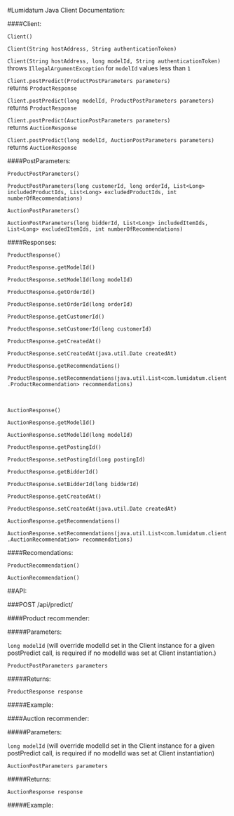 #Lumidatum Java Client Documentation:

####Client:

`Client()`

`Client(String hostAddress, String authenticationToken)`

`Client(String hostAddress, long modelId, String authenticationToken)`
<br />
throws `IllegalArgumentException` for `modelId` values less than `1`


`Client.postPredict(ProductPostParameters parameters)`
<br />
returns `ProductResponse`

`Client.postPredict(long modelId, ProductPostParameters parameters)`
<br />
returns `ProductResponse`

`Client.postPredict(AuctionPostParameters parameters)`
<br />
returns `AuctionResponse`

`Client.postPredict(long modelId, AuctionPostParameters parameters)`
<br />
returns `AuctionResponse`


####PostParameters:

`ProductPostParameters()`

`ProductPostParameters(long customerId, long orderId, List<Long> includedProductIds, List<Long> excludedProductIds, int numberOfRecommendations)`

`AuctionPostParameters()`

`AuctionPostParameters(long bidderId, List<Long> includedItemIds, List<Long> excludedItemIds, int numberOfRecommendations)`


####Responses:

`ProductResponse()`

`ProductResponse.getModelId()`

`ProductResponse.setModelId(long modelId)`

`ProductResponse.getOrderId()`

`ProductResponse.setOrderId(long orderId)`

`ProductResponse.getCustomerId()`

`ProductResponse.setCustomerId(long customerId)`

`ProductResponse.getCreatedAt()`

`ProductResponse.setCreatedAt(java.util.Date createdAt)`

`ProductResponse.getRecommendations()`

`ProductResponse.setRecommendations(java.util.List<com.lumidatum.client.ProductRecommendation> recommendations)`

<br />

`AuctionResponse()`

`AuctionResponse.getModelId()`

`AuctionResponse.setModelId(long modelId)`

`ProductResponse.getPostingId()`

`ProductResponse.setPostingId(long postingId)`

`ProductResponse.getBidderId()`

`ProductResponse.setBidderId(long bidderId)`

`ProductResponse.getCreatedAt()`

`ProductResponse.setCreatedAt(java.util.Date createdAt)`

`AuctionResponse.getRecommendations()`

`AuctionResponse.setRecommendations(java.util.List<com.lumidatum.client.AuctionRecommendation> recommendations)`


####Recomendations:

`ProductRecommendation()`

`AuctionRecommendation()`


##API:

###POST /api/predict/<modelId>


####Product recommender:

#####Parameters:

`long modelId` (will override modelId set in the Client instance for a given postPredict call, is required if no modelId was set at Client instantiation.)

`ProductPostParameters parameters`

#####Returns:

`ProductResponse response`

#####Example:



####Auction recommender:

#####Parameters:

`long modelId` (will override modelId set in the Client instance for a given postPredict call, is required if no modelId was set at Client instantiation)

`AuctionPostParameters parameters`

#####Returns:

`AuctionResponse response`

#####Example:


